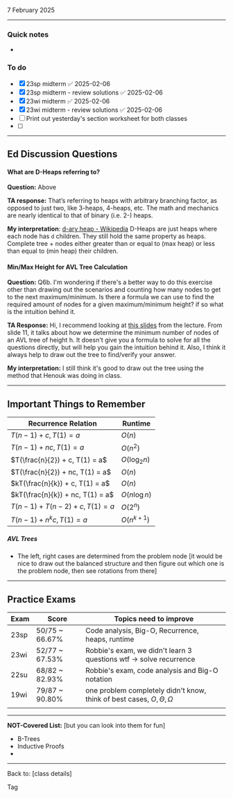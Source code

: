7 February 2025

---
### Quick notes
- 

### To do
- [x] 23sp midterm ✅ 2025-02-06
- [x] 23sp midterm - review solutions ✅ 2025-02-06
- [x] 23wi midterm ✅ 2025-02-06
- [x] 23wi midterm - review solutions ✅ 2025-02-06
- [ ] Print out yesterday's section worksheet for both classes
- [ ] 


---
## Ed Discussion Questions

#### What are D-Heaps referring to?
**Question:** Above

**TA response:** That’s referring to heaps with arbitrary branching factor, as opposed to just two, like 3-heaps, 4-heaps, etc. The math and mechanics are nearly identical to that of binary (i.e. 2-) heaps.

**My interpretation**:
[d-ary heap - Wikipedia](https://en.wikipedia.org/wiki/D-ary_heap)
D-Heaps are just heaps where each node has `d` children. They still hold the same property as heaps. Complete tree + nodes either greater than or equal to (max heap) or less than equal to (min heap) their children. 

#### Min/Max Height for AVL Tree Calculation
**Question:** Q6b. I'm wondering if there's a better way to do this exercise other than drawing out the scenarios and counting how many nodes to get to the next maximum/minimum. Is there a formula we can use to find the required amount of nodes for a given maximum/minimum height? if so what is the intuition behind it.

**TA Response:** Hi, I recommend looking at [this slides](https://courses.cs.washington.edu/courses/cse332/25wi/lectures/cse332-25wi-lec08-AVL-A-day2.html) from the lecture. From slide 11, it talks about how we determine the minimum number of nodes of an AVL tree of height h. It doesn't give you a formula to solve for all the questions directly, but will help you gain the intuition behind it. Also, I think it always help to draw out the tree to find/verify your answer.

**My interpretation:**
I still think it's good to draw out the tree using the method that Henouk was doing in class.




---
## Important Things to Remember

| Recurrence Relation                 | Runtime        |
| ----------------------------------- | -------------- |
| $T(n - 1) + c, T(1) = a$            | $O(n)$         |
| $T(n - 1) + nc, T(1) = a$           | $O(n^2)$       |
| $T(\frac{n}{2}) + c, T(1) = a$      | $O(\log_2 n)$  |
| $T(\frac{n}{2}) + nc, T(1) = a$     | $O(n)$         |
| $kT(\frac{n}{k}) + c, T(1) = a$     | $O(n)$         |
| $kT(\frac{n}{k}) + nc, T(1) = a$    | $O(n \log n)$  |
| $T(n - 1) + T(n - 2) + c, T(1) = a$ | $O(2^n)$       |
| $T(n - 1) + n^k c, T(1) = a$        | $O(n^{k + 1})$ |


##### AVL Trees
- The left, right cases are determined from the problem node [it would be nice to draw out the balanced structure and then figure out which one is the problem node, then see rotations from there]


---
## Practice Exams

| Exam | Score          | Topics need to improve                                                       |
| ---- | -------------- | ---------------------------------------------------------------------------- |
| 23sp | 50/75 ~ 66.67% | Code analysis, Big-O, Recurrence, heaps, runtime                             |
| 23wi | 52/77 ~ 67.53% | Robbie's exam, we didn't learn 3 questions wtf -> solve recurrence           |
| 22su | 68/82 ~ 82.93% | Robbie's exam, code analysis and Big-O notation                              |
| 19wi | 79/87 ~ 90.80% | one problem completely didn't know, think of best cases, $O, \Theta, \Omega$ |
|      |                |                                                                              |





---

**NOT-Covered List:** [but you can look into them for fun]
- B-Trees
- Inductive Proofs
- 


---
Back to: [class details]

Tag